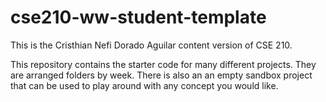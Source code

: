 # cse210-ww-student-template
This is the Cristhian Nefi Dorado Aguilar  content version of CSE 210.

This repository contains the starter code for many different projects. They are arranged folders by week. There is also an an empty sandbox project that can be used to play around with any concept you would like.
